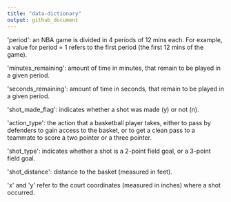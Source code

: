```yaml
---
title: "data-dictionary"
output: github_document
---
```


'period': an NBA game is divided in 4 periods of 12 mins each. For example, a value for period = 1 refers to the first period (the first 12 mins of the game).

'minutes_remaining': amount of time in minutes, that remain to be played in a given period.

'seconds_remaining': amount of time in seconds, that remain to be played in a given period.

'shot_made_flag': indicates whether a shot was made (y) or not (n).

'action_type': the action that a basketball player takes, either to pass by defenders to gain access to the basket, or to get a clean pass to a teammate to score a two pointer or a three pointer.

'shot_type': indicates whether a shot is a 2-point field goal, or a 3-point field goal.

'shot_distance': distance to the basket (measured in feet).

'x' and 'y' refer to the court coordinates (measured in inches) where a shot occurred.



